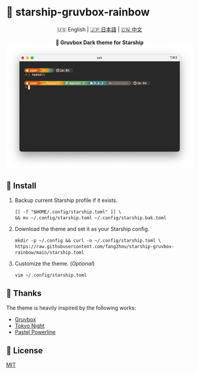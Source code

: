 # 🌈 starship-gruvbox-rainbow

<div align="center">
    <div>
       🇺🇸 English | <a href="README_JP.md">🇯🇵 日本語</a> | <a href="README_CN.md">🇨🇳 中文</a>
    </div>
    <br>
    <b>🎨 Gruvbox Dark theme for Starship</b>
    <img src="screenshot.png" />
</div>

## 🚚 Install

1. Backup current Starship profile if it exists.

   ```shell
   [[ -f "$HOME/.config/starship.toml" ]] \
   && mv ~/.config/starship.toml ~/.config/starship.bak.toml
   ```

2. Download the theme and set it as your Starship config.

   ```shell
   mkdir -p ~/.config && curl -o ~/.config/starship.toml \
   https://raw.githubusercontent.com/fang2hou/starship-gruvbox-rainbow/main/starship.toml
   ```

3. Customize the theme. (_Optional_)
   ```shell
   vim ~/.config/starship.toml
   ```

## 💖 Thanks

The theme is heavily inspired by the following works:

- [Gruvbox](https://github.com/morhetz/gruvbox)
- [Tokyo Night](https://starship.rs/presets/tokyo-night.html)
- [Pastel Powerline](https://starship.rs/presets/pastel-powerline.html)

## 🪪 License

[MIT](LICENSE)
